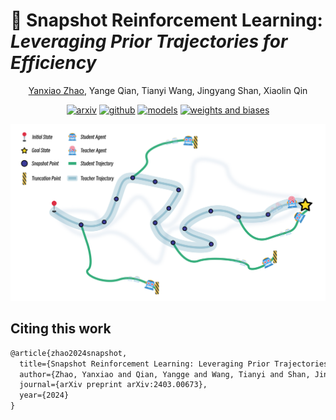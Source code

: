 # 🚀 Snapshot Reinforcement Learning: *Leveraging Prior Trajectories for Efficiency*

<p align='center'><a target="_blank" href="https://sdpkjc.com">Yanxiao Zhao</a>, Yange Qian, Tianyi Wang, Jingyang Shan, Xiaolin Qin</p>

<p align="center">
<a target="_blank" href="https://arxiv.org/abs/2403.00673"><img src="https://img.shields.io/badge/arXiv-2403.00673-B31B1B?logo=arxiv" alt="arxiv"/></a>
<a target="_blank" href="https://github.com/sdpkjc/snapshotrl"><img src="https://img.shields.io/badge/GitHub-sdpkjc/snapshotrl-181717?logo=github" alt="github"/></a>
<a target="_blank" href="https://huggingface.co/sdpkjc"><img src="https://img.shields.io/badge/%F0%9F%A4%97%20Models-@sdpkjc-F8D521" alt="models"></a>
<a target="_blank" href="https://wandb.ai/iiiiiiiooo/snapshotrl"><img src="https://img.shields.io/badge/Weights%20&amp;%20Biases-Report-FFBE00?logo=weightsandbiases" alt="weights and biases"/></a>
</p>

![snapshotrl](./snapshotrl.svg)

## Citing this work

```tex
@article{zhao2024snapshot,
  title={Snapshot Reinforcement Learning: Leveraging Prior Trajectories for Efficiency},
  author={Zhao, Yanxiao and Qian, Yangge and Wang, Tianyi and Shan, Jingyang and Qin, Xiaolin},
  journal={arXiv preprint arXiv:2403.00673},
  year={2024}
}
```
